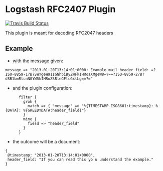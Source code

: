 # Logstash RFC2407 Plugin

[![Travis Build Status](https://travis-ci.org/logstash-plugins/logstash-filter-example.svg)](https://travis-ci.org/logstash-plugins/logstash-filter-example)

This plugin is meant for decoding RFC2047 headers

## Example

* with the message given:

```
message => "2013-01-20T13:14:01+0000: Example mail header field: =?ISO-8859-1?B?SWYgeW91IGNhbiByZWFkIHRoaXMgeW8=?==?ISO-8859-2?B?dSB1bmRlcnN0YW5kIHRoZSBleGFtcGxlLg==?="
```

* and the plugin configuration:

```
      filter {
        grok {
          match => { "message" => "%{TIMESTAMP_ISO8601:timestamp}: %{DATA}: %{GREEDYDATA:header_field}"}
        }
        mime {
          field => "header_field"
        }
      }
```

* the outcome will be a document:

```
{
 @timestamp: "2013-01-20T13:14:01+0000",
 header_field: "If you can read this yo u understand the example."
}
```

